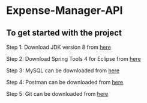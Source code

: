 # Expense-Manager-API

## To get started with the project 

Step 1: Download JDK version 8 from [here](https://www.oracle.com/in/java/technologies/javase/javase8-archive-downloads.html)

Step 2: Download Spring Tools 4 for Eclipse from [here](https://spring.io/tools)

Step 3: MySQL can be downloaded from [here](https://dev.mysql.com/downloads/windows/installer/8.0.html)

Step 4: Postman can be downloaded from [here](https://www.postman.com/downloads/)

Step 5: Git can be downloaded from [here](https://git-scm.com/download/win)
